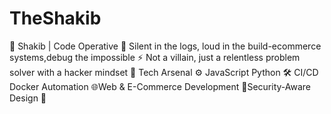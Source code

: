 # TheShakib
👾 Shakib | Code Operative    🖤 Silent in the logs, loud in the build-ecommerce systems,debug the impossible ⚡ Not a villain, just a relentless problem solver with a hacker mindset  🔧 Tech Arsenal   ⚙️ JavaScript Python   🛠️ CI/CD Docker Automation   🌐Web &amp; E-Commerce Development   🔐Security-Aware Design   📡 

